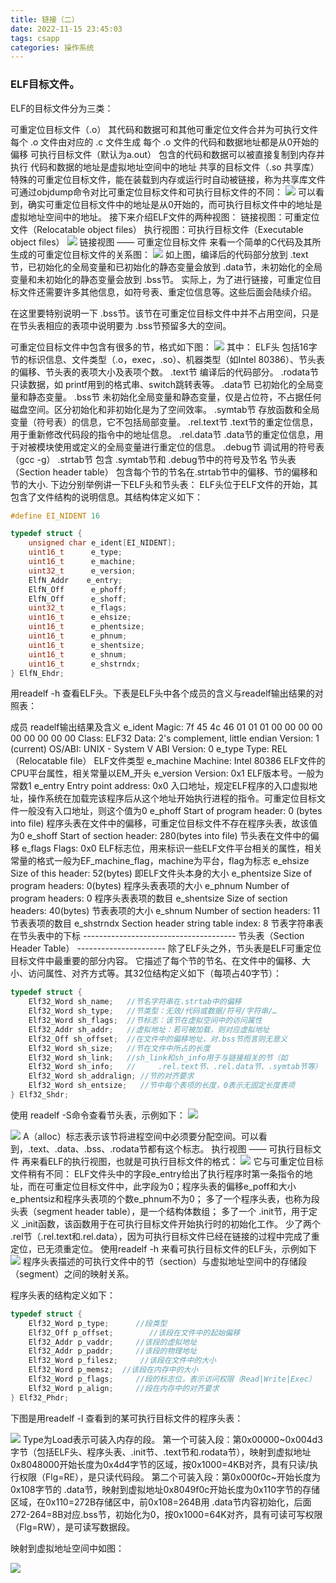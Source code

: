 ```yaml
---
title: 链接（二）
date: 2022-11-15 23:45:03
tags: csapp
categories: 操作系统
---
```

### ELF目标文件。
ELF的目标文件分为三类：
<!--more-->
可重定位目标文件（.o）
其代码和数据可和其他可重定位文件合并为可执行文件
每个 .o 文件由对应的 .c 文件生成
每个 .o 文件的代码和数据地址都是从0开始的偏移
可执行目标文件（默认为a.out）
包含的代码和数据可以被直接复制到内存并执行
代码和数据的地址是虚拟地址空间中的地址
共享的目标文件（.so 共享库）
特殊的可重定位目标文件，能在装载到内存或运行时自动被链接，称为共享库文件
可通过objdump命令对比可重定位目标文件和可执行目标文件的不同：
![](/img/汇编.png)
可以看到，确实可重定位目标文件中的地址是从0开始的，而可执行目标文件中的地址是虚拟地址空间中的地址。
接下来介绍ELF文件的两种视图：
链接视图：可重定位文件（Relocatable object files）
执行视图：可执行目标文件（Executable object files）
![](/img/视图.png)
链接视图 —— 可重定位目标文件
来看一个简单的C代码及其所生成的可重定位目标文件的关系图：
![](/img/重定位.png)
如上图，编译后的代码部分放到 .text节，已初始化的全局变量和已初始化的静态变量会放到 .data节，未初始化的全局变量和未初始化的静态变量会放到 .bss节。
实际上，为了进行链接，可重定位目标文件还需要许多其他信息，如符号表、重定位信息等。这些后面会陆续介绍。

在这里要特别说明一下 .bss节。该节在可重定位目标文件中并不占用空间，只是在节头表相应的表项中说明要为 .bss节预留多大的空间。

可重定位目标文件中包含有很多的节，格式如下图：
![](/img/段位.png)
其中：
ELF头
包括16字节的标识信息、文件类型（.o，exec，.so）、机器类型（如Intel 80386）、节头表的偏移、节头表的表项大小及表项个数。
.text节
编译后的代码部分。
.rodata节
只读数据，如 printf用到的格式串、switch跳转表等。
.data节
已初始化的全局变量和静态变量。
.bss节
未初始化全局变量和静态变量，仅是占位符，不占据任何磁盘空间。区分初始化和非初始化是为了空间效率。
.symtab节
存放函数和全局变量（符号表）的信息，它不包括局部变量。
.rel.text节
.text节的重定位信息，用于重新修改代码段的指令中的地址信息。
.rel.data节
.data节的重定位信息，用于对被模块使用或定义的全局变量进行重定位的信息。
.debug节
调试用的符号表（gcc -g）
.strtab节
包含 .symtab节和 .debug节中的符号及节名
节头表（Section header table）
包含每个节的节名在.strtab节中的偏移、节的偏移和节的大小.
下边分别举例讲一下ELF头和节头表：
ELF头位于ELF文件的开始，其包含了文件结构的说明信息。其结构体定义如下：
```c
#define EI_NIDENT 16

typedef struct {
    unsigned char e_ident[EI_NIDENT];              
    uint16_t      e_type;
    uint16_t      e_machine;
    uint32_t      e_version;
    ElfN_Addr    e_entry;
    ElfN_Off      e_phoff;
    ElfN_Off      e_shoff;
    uint32_t      e_flags;
    uint16_t      e_ehsize;
    uint16_t      e_phentsize;
    uint16_t      e_phnum;
    uint16_t      e_shentsize;
    uint16_t      e_shnum;
    uint16_t      e_shstrndx;
} ElfN_Ehdr;
```
用readelf -h 查看ELF头。下表是ELF头中各个成员的含义与readelf输出结果的对照表：

成员	readelf输出结果及含义
e_ident	Magic: 7f 45 4c 46 01 01 01 00 00 00 00 00 00 00 00 00
Class: ELF32
Data: 2's complement, little endian
Version: 1 (current)
OS/ABI: UNIX - System V
ABI Version: 0
e_type	Type: REL（Relocatable file）
ELF文件类型
e_machine	Machine: Intel 80386
ELF文件的CPU平台属性，相关常量以EM_开头
e_version	Version: 0x1
ELF版本号。一般为常数1
e_entry	Entry point address: 0x0
入口地址，规定ELF程序的入口虚拟地址，操作系统在加载完该程序后从这个地址开始执行进程的指令。可重定位目标文件一般没有入口地址，则这个值为0
e_phoff	Start of program header: 0 (bytes into file)
程序头表在文件中的偏移，可重定位目标文件不存在程序头表，故该值为0
e_shoff	Start of section header: 280(bytes into file)
节头表在文件中的偏移
e_flags	Flags: 0x0
ELF标志位，用来标识一些ELF文件平台相关的属性，相关常量的格式一般为EF_machine_flag，machine为平台，flag为标志
e_ehsize	Size of this header: 52(bytes)
即ELF文件头本身的大小
e_phentsize	Size of program headers: 0(bytes)
程序头表表项的大小
e_phnum	Number of program headers: 0
程序头表表项的数目
e_shentsize	Size of section headers: 40(bytes)
节表表项的大小
e_shnum	Number of section headers: 11
节表表项的数目
e_shstrndx	Section header string table index: 8
节表字符串表在节头表中的下标
-------------------------------------- 节头表（Section Header Table） ----------------------
除了ELF头之外，节头表是ELF可重定位目标文件中最重要的部分内容。
它描述了每个节的节名、在文件中的偏移、大小、访问属性、对齐方式等。其32位结构定义如下（每项占40字节）：
```c
typedef struct {
    Elf32_Word sh_name;   //节名字符串在.strtab中的偏移
    Elf32_Word sh_type;   //节类型：无效/代码或数据/符号/字符串/…
    Elf32_Word sh_flags;  //节标志：该节在虚拟空间中的访问属性
    Elf32_Addr sh_addr;   //虚拟地址：若可被加载，则对应虚拟地址
    Elf32_Off sh_offset;  //在文件中的偏移地址，对.bss节而言则无意义
    Elf32_Word sh_size;   //节在文件中所占的长度
    Elf32_Word sh_link;   //sh_link和sh_info用于与链接相关的节（如
    Elf32_Word sh_info;   //     .rel.text节、.rel.data节、.symtab节等）   
    Elf32_Word sh_addralign; //节的对齐要求
    Elf32_Word sh_entsize;   //节中每个表项的长度，0表示无固定长度表项
} Elf32_Shdr;
```
使用 readelf -S命令查看节头表，示例如下：
![](/img/节头1.png)

![](/img/节头2.png)
A（alloc）标志表示该节将进程空间中必须要分配空间。可以看到，.text、.data、.bss、.rodata节都有这个标志。
执行视图 —— 可执行目标文件
再来看ELF的执行视图，也就是可执行目标文件的格式：
![](/img/目标.png)
它与可重定位目标文件稍有不同：
ELF文件头中的字段e_entry给出了执行程序时第一条指令的地址，而在可重定位目标文件中，此字段为0；程序头表的偏移e_poff和大小e_phentsiz和程序头表项的个数e_phnum不为0；
多了一个程序头表，也称为段头表（segment header table），是一个结构体数组；
多了一个 .init节，用于定义 _init函数，该函数用于在可执行目标文件开始执行时的初始化工作。
少了两个 .rel节（.rel.text和.rel.data），因为可执行目标文件已经在链接的过程中完成了重定位，已无须重定位。
使用readelf -h 来看可执行目标文件的ELF头，示例如下
![](/img/elf.png)
程序头表描述的可执行文件中的节（section）与虚拟地址空间中的存储段（segment）之间的映射关系。

程序头表的结构定义如下：
```C
typedef struct {
    Elf32_Word p_type;      //段类型
    Elf32_Off p_offset;        //该段在文件中的起始偏移
    Elf32_Addr p_vaddr;     //该段的虚拟地址
    Elf32_Addr p_paddr;     //该段的物理地址
    Elf32_Word p_filesz;     //该段在文件中的大小
    Elf32_Word p_memsz;  //该段在内存中的大小
    Elf32_Word p_flags;     //段的标志位，表示访问权限（Read|Write|Exec）
    Elf32_Word p_align;     //段在内存中的对齐要求
} Elf32_Phdr;
```
下图是用readelf -l 查看到的某可执行目标文件的程序头表：

![](/img/程序头表.png)
Type为Load表示可装入内存的段。
第一个可装入段：第0x00000~0x004d3字节（包括ELF头、程序头表、.init节、.text节和.rodata节），映射到虚拟地址0x8048000开始长度为0x4d4字节的区域，按0x1000=4KB对齐，具有只读/执行权限（Flg=RE），是只读代码段。
第二个可装入段：第0x000f0c~开始长度为0x108字节的 .data节，映射到虚拟地址0x8049f0c开始长度为0x110字节的存储区域，在0x110=272B存储区中，前0x108=264B用 .data节内容初始化，后面272-264=8B对应.bss节，初始化为0，按0x1000=64K对齐，具有可读可写权限（Flg=RW），是可读写数据段。

映射到虚拟地址空间中如图：

![](/img/空间.png)